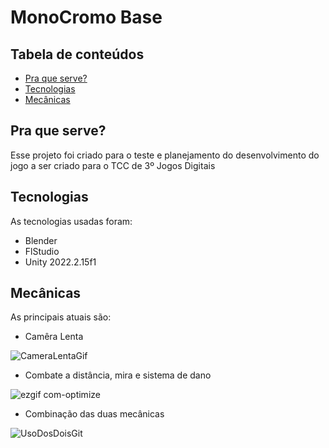 # MonoCromo Base

## Tabela de conteúdos
* [Pra que serve?](#pra-que-serve?)
* [Tecnologias](#tecnologias)
* [Mecânicas](#mecânicas)

## Pra que serve?
Esse projeto foi criado para o teste e planejamento do desenvolvimento do jogo a ser criado para o TCC de 3º Jogos Digitais

## Tecnologias
As tecnologias usadas foram:
* Blender
* FlStudio
* Unity 2022.2.15f1

## Mecânicas
As principais atuais são:
* Camêra Lenta

![CameraLentaGif](https://github.com/yGabrielT/MonoCromo-Base/assets/95586355/60d4b8c2-f4cc-4e2f-b88f-11785e5c0638)

* Combate a distância, mira e sistema de dano

![ezgif com-optimize](https://github.com/yGabrielT/MonoCromo-Base/assets/95586355/793ae073-4ab0-4ce0-9a57-eef54cdaadf0)

* Combinação das duas mecânicas

![UsoDosDoisGit](https://github.com/yGabrielT/MonoCromo-Base/assets/95586355/6cc8a169-ec4e-4a8c-be28-5d44f6721c10)
